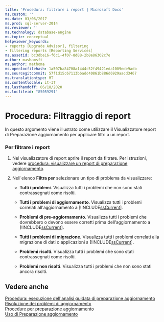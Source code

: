```yaml
---
title: 'Procedura: filtrare i report | Microsoft Docs'
ms.custom: ''
ms.date: 03/06/2017
ms.prod: sql-server-2014
ms.reviewer: ''
ms.technology: database-engine
ms.topic: conceptual
helpviewer_keywords:
- reports [Upgrade Advisor], filtering
- filtering reports [Reporting Services]
ms.assetid: bc3dbe16-f6c1-4f07-8d88-2b8e86302c7e
author: mashamsft
ms.author: mathoma
ms.openlocfilehash: 1a507ba84708a1444c52f49421eda1009ede9adb
ms.sourcegitcommit: 57f1d15c67113bbadd40861b886d6929aacd3467
ms.translationtype: MT
ms.contentlocale: it-IT
ms.lasthandoff: 06/18/2020
ms.locfileid: "85059291"
---
```

# <a name="how-to-filter-reports"></a>Procedura: Filtraggio di report
  In questo argomento viene illustrato come utilizzare il Visualizzatore report di Preparazione aggiornamento per applicare filtri a un report.  
  
### <a name="to-filter-reports"></a>Per filtrare i report  
  
1.  Nel visualizzatore di report aprire il report da filtrare. Per istruzioni, vedere [procedura: visualizzare un report di preparazione aggiornamento](../../../2014/sql-server/install/how-to-view-an-upgrade-advisor-report.md).  
  
2.  Nell'elenco **Filtra per** selezionare un tipo di problema da visualizzare:  
  
    -   **Tutti i problemi**. Visualizza tutti i problemi che non sono stati contrassegnati come risolti.  
  
    -   **Tutti i problemi di aggiornamento**. Visualizza tutti i problemi correlati all'aggiornamento a [!INCLUDE[ssCurrent](../../includes/sscurrent-md.md)].  
  
    -   **Problemi di pre-aggiornamento**. Visualizza tutti i problemi che dovrebbero o devono essere corretti prima dell'aggiornamento a [!INCLUDE[ssCurrent](../../includes/sscurrent-md.md)].  
  
    -   **Tutti i problemi di migrazione**. Visualizza tutti i problemi correlati alla migrazione di dati o applicazioni a [!INCLUDE[ssCurrent](../../includes/sscurrent-md.md)].  
  
    -   **Problemi risolti**. Visualizza tutti i problemi che sono stati contrassegnati come risolti.  
  
    -   **Problemi non risolti**. Visualizza tutti i problemi che non sono stati ancora risolti.  
  
## <a name="see-also"></a>Vedere anche  
 [Procedura: esecuzione dell'analisi guidata di preparazione aggiornamento](../../../2014/sql-server/install/how-to-run-the-upgrade-advisor-analysis-wizard.md)   
 [Risoluzione dei problemi di aggiornamento](../../../2014/sql-server/install/resolving-upgrade-issues.md)   
 [Procedure per preparazione aggiornamento](../../../2014/sql-server/install/upgrade-advisor-how-to-topics.md)   
 [Uso di Preparazione aggiornamento](../../../2014/sql-server/install/working-with-upgrade-advisor.md)  
  
  
